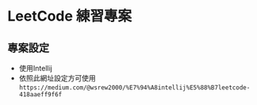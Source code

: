 # LeetCode 練習專案

## 專案設定

- 使用Intellij
- 依照此網址設定方可使用
  ```https://medium.com/@wsrew2000/%E7%94%A8intellij%E5%88%B7leetcode-418aaeff9f6f```
